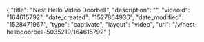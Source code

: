 {
    "title": "Nest Hello Video Doorbell",
    "description": "",
    "videoid": "164615792",
    "date_created": "1527864936",
    "date_modified": "1528471967",
    "type": "captivate",
    "layout": "video",
    "url": "\/v\/nest-hellodoorbell-5035219\/164615792"
}